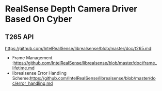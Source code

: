 # RealSense Depth Camera Driver Based On Cyber

## T265 API
https://github.com/IntelRealSense/librealsense/blob/master/doc/t265.md

- Frame Management :https://github.com/IntelRealSense/librealsense/blob/master/doc/frame_lifetime.md
- librealsense Error Handling Scheme:https://github.com/IntelRealSense/librealsense/blob/master/doc/error_handling.md
